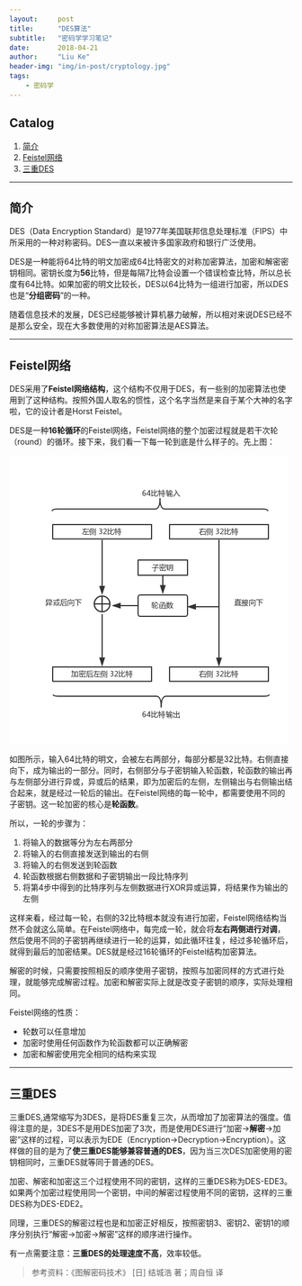 ```yaml
---
layout:     post
title:      "DES算法"
subtitle:   "密码学学习笔记"
date:       2018-04-21
author:     "Liu Ke"
header-img: "img/in-post/cryptology.jpg"
tags:
    - 密码学
---
```


## Catalog

1.  [简介](#简介)
2.  [Feistel网络](#Feistel网络)
3.  [三重DES](#三重DES)

---

## 简介

DES（Data Encryption Standard）是1977年美国联邦信息处理标准（FIPS）中所采用的一种对称密码。DES一直以来被许多国家政府和银行广泛使用。

DES是一种能将64比特的明文加密成64比特密文的对称加密算法，加密和解密密钥相同。密钥长度为**56**比特，但是每隔7比特会设置一个错误检查比特，所以总长度有64比特。如果加密的明文比较长，DES以64比特为一组进行加密，所以DES也是“**分组密码**”的一种。

随着信息技术的发展，DES已经能够被计算机暴力破解，所以相对来说DES已经不是那么安全，现在大多数使用的对称加密算法是AES算法。

---

## Feistel网络

DES采用了**Feistel网络结构**，这个结构不仅用于DES，有一些别的加密算法也使用到了这种结构。按照外国人取名的惯性，这个名字当然是来自于某个大神的名字啦，它的设计者是Horst Feistel。 

DES是一种**16轮循环**的Feistel网络，Feistel网络的整个加密过程就是若干次轮（round）的循环。接下来，我们看一下每一轮到底是什么样子的。先上图：

![](https://raw.githubusercontent.com/dugu0808/dugu0808.github.io/master/img/180421/DES.png)

如图所示，输入64比特的明文，会被左右两部分，每部分都是32比特。右侧直接向下，成为输出的一部分。同时，右侧部分与子密钥输入轮函数，轮函数的输出再与左侧部分进行异或，异或后的结果，即为加密后的左侧，左侧输出与右侧输出结合起来，就是经过一轮后的输出。在Feistel网络的每一轮中，都需要使用不同的子密钥。这一轮加密的核心是**轮函数**。

所以，一轮的步骤为：

1. 将输入的数据等分为左右两部分
2. 将输入的右侧直接发送到输出的右侧
3. 将输入的右侧发送到轮函数
4. 轮函数根据右侧数据和子密钥输出一段比特序列
5. 将第4步中得到的比特序列与左侧数据进行XOR异或运算，将结果作为输出的左侧

这样来看，经过每一轮，右侧的32比特根本就没有进行加密，Feistel网络结构当然不会就这么简单。在Feistel网络中，每完成一轮，就会将**左右两侧进行对调**，然后使用不同的子密钥再继续进行一轮的运算，如此循环往复，经过多轮循环后，就得到最后的加密结果。DES就是经过16轮循环的Feistel结构加密算法。

解密的时候，只需要按照相反的顺序使用子密钥，按照与加密同样的方式进行处理，就能够完成解密过程。加密和解密实际上就是改变子密钥的顺序，实际处理相同。

Feistel网络的性质：

- 轮数可以任意增加
- 加密时使用任何函数作为轮函数都可以正确解密
- 加密和解密使用完全相同的结构来实现

---

## 三重DES

三重DES,通常缩写为3DES，是将DES重复三次，从而增加了加密算法的强度。值得注意的是，3DES不是用DES加密了3次，而是使用DES进行“加密→**解密**→加密”这样的过程，可以表示为EDE（Encryption→Decryption→Encryption）。这样做的目的是为了**使三重DES能够兼容普通的DES**，因为当三次DES加密使用的密钥相同时，三重DES就等同于普通的DES。

加密、解密和加密这三个过程使用不同的密钥，这样的三重DES称为DES-EDE3。如果两个加密过程使用同一个密钥，中间的解密过程使用不同的密钥，这样的三重DES称为DES-EDE2。

同理，三重DES的解密过程也是和加密正好相反，按照密钥3、密钥2、密钥1的顺序分别执行“解密→加密→解密”这样的顺序进行操作。

有一点需要注意：**三重DES的处理速度不高**，效率较低。


> 参考资料：《图解密码技术》 [日] 结城浩 著；周自恒 译
